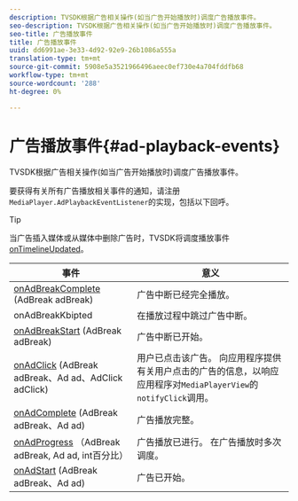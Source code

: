 ```yaml
---
description: TVSDK根据广告相关操作(如当广告开始播放时)调度广告播放事件。
seo-description: TVSDK根据广告相关操作(如当广告开始播放时)调度广告播放事件。
seo-title: 广告播放事件
title: 广告播放事件
uuid: dd6991ae-3e33-4d92-92e9-26b1086a555a
translation-type: tm+mt
source-git-commit: 5908e5a3521966496aeec0ef730e4a704fddfb68
workflow-type: tm+mt
source-wordcount: '288'
ht-degree: 0%

---
```



# 广告播放事件{#ad-playback-events}

TVSDK根据广告相关操作(如当广告开始播放时)调度广告播放事件。

要获得有关所有广告播放相关事件的通知，请注册`MediaPlayer.AdPlaybackEventListener`的实现，包括以下回呼。

>[!TIP]
>
>当广告插入媒体或从媒体中删除广告时，TVSDK将调度播放事件[onTimelineUpdated](https://help.adobe.com/en_US/primetime/api/psdk/javadoc_1.4/com/adobe/mediacore/MediaPlayer.PlaybackEventListener.html#onTimelineUpdated())。

| 事件 | 意义 |
|---|---|
| [onAdBreakComplete](https://help.adobe.com/en_US/primetime/api/psdk/javadoc_1.4/com/adobe/mediacore/MediaPlayer.AdPlaybackEventListener.html#onAdBreakComplete(com.adobe.mediacore.timeline.advertising.AdBreak)) (AdBreak adBreak) | 广告中断已经完全播放。 |
| onAdBreakKbipted | 在播放过程中跳过广告中断。 |
| [onAdBreakStart](https://help.adobe.com/en_US/primetime/api/psdk/javadoc_1.4/com/adobe/mediacore/MediaPlayer.AdPlaybackEventListener.html#onAdBreakStart(com.adobe.mediacore.timeline.advertising.AdBreak)) (AdBreak adBreak) | 广告中断已开始。 |
| [onAdClick](https://help.adobe.com/en_US/primetime/api/psdk/javadoc_1.4/com/adobe/mediacore/MediaPlayer.AdPlaybackEventListener.html#onAdClick(com.adobe.mediacore.timeline.advertising.AdBreak,%20com.adobe.mediacore.timeline.advertising.Ad,%20com.adobe.mediacore.timeline.advertising.AdClick)) (AdBreak adBreak、Ad ad、AdClick adClick) | 用户已点击该广告。 向应用程序提供有关用户点击的广告的信息，以响应应用程序对`MediaPlayerView`的`notifyClick`调用。 |
| [onAdComplete](https://help.adobe.com/en_US/primetime/api/psdk/javadoc_1.4/com/adobe/mediacore/MediaPlayer.AdPlaybackEventListener.html#onAdComplete(com.adobe.mediacore.timeline.advertising.AdBreak)) (AdBreak adBreak、Ad ad) | 广告播放完整。 |
| [onAdProgress](https://help.adobe.com/en_US/primetime/api/psdk/javadoc_1.4/com/adobe/mediacore/MediaPlayer.AdPlaybackEventListener.html#onAdProgress(com.adobe.mediacore.timeline.advertising.AdBreak,com.adobe.mediacore.timeline.advertising.Ad,%20int)) （AdBreak adBreak, Ad ad, int百分比） | 广告播放已进行。 在广告播放时多次调度。 |
| [onAdStart](https://help.adobe.com/en_US/primetime/api/psdk/javadoc_1.4/com/adobe/mediacore/MediaPlayer.AdPlaybackEventListener.html#onAdStart(com.adobe.mediacore.timeline.advertising.AdBreak,%20com.adobe.mediacore.timeline.advertising.Ad)) (AdBreak adBreak、Ad ad) | 广告已开始。 |